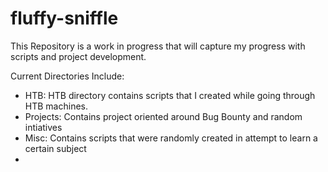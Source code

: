 # fluffy-sniffle



This Repository is a work in progress that will capture my progress with scripts and project development.

Current Directories Include:
- HTB: HTB directory contains scripts that I created while going through HTB machines.
- Projects: Contains project oriented around Bug Bounty and random intiatives
- Misc: Contains scripts that were randomly created in attempt to learn a certain subject
-


